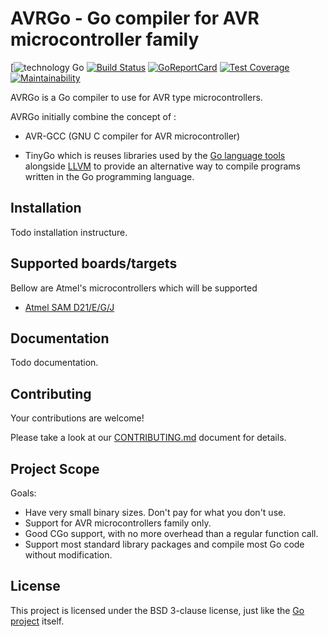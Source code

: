 # AVRGo - Go compiler for AVR microcontroller family

[![technology Go](https://img.shields.io/badge/technology-go-blue.svg) 
[![Build Status](https://travis-ci.org/avrgo-org/avrgo.svg?branch=master)](https://travis-ci.org/avrgo-org/avrgo)
[![GoReportCard](https://goreportcard.com/badge/github.com/avrgo-org/avrgo)](https://goreportcard.com/report/avrgo-org/avrgo)
[![Test Coverage](https://api.codeclimate.com/v1/badges/06627dd8eca5aaebed94/test_coverage)](https://codeclimate.com/github/avrgo-org/avrgo/test_coverage)
[![Maintainability](https://api.codeclimate.com/v1/badges/06627dd8eca5aaebed94/maintainability)](https://codeclimate.com/github/avrgo-org/avrgo/maintainability)


AVRGo is a Go compiler to use for AVR type microcontrollers.

AVRGo initially combine the concept of :
* AVR-GCC (GNU C compiler for AVR microcontroller)

* TinyGo which is reuses libraries used by the [Go language tools](https://golang.org/pkg/go/) alongside [LLVM](http://llvm.org) to provide an alternative way to compile programs written in the Go programming language.

## Installation
Todo installation instructure.

## Supported boards/targets
Bellow are Atmel's microcontrollers which will be supported 

* [Atmel SAM D21/E/G/J](https://cdn.sparkfun.com/datasheets/Dev/Arduino/Boards/Atmel-42181-SAM-D21_Datasheet.pdf)

## Documentation
Todo documentation.

## Contributing

Your contributions are welcome!

Please take a look at our [CONTRIBUTING.md](./CONTRIBUTING.md) document for details.

## Project Scope

Goals:

* Have very small binary sizes. Don't pay for what you don't use.
* Support for AVR microcontrollers family only.
* Good CGo support, with no more overhead than a regular function call.
* Support most standard library packages and compile most Go code without modification.

## License

This project is licensed under the BSD 3-clause license, just like the [Go project](https://golang.org/LICENSE) itself.
